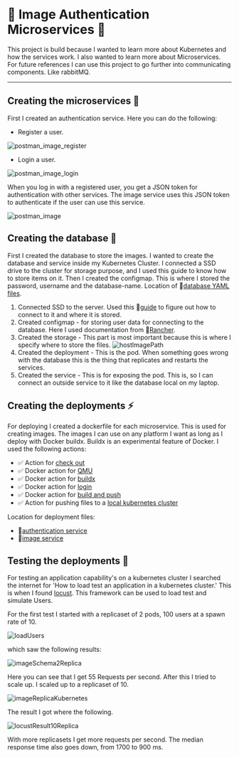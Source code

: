 # 🌟 Image Authentication Microservices 🌟

This project is build because I wanted to learn more about Kubernetes and how the services work.
I also wanted to learn more about Microservices. 
For future references I can use this project to go further into communicating components.
Like rabbitMQ.

---

## Creating the microservices 💭

First I created an authentication service. Here you can do the following:

* Register a user.

![postman_image_register][imagePostmanApiRegisterUser]
    
* Login a user.

![postman_image_login][imagePostmanApiLoginUser]

When you log in with a registered user, you get a JSON token for authentication with other services.
The image service uses this JSON token to authenticate if the user can use this service.

![postman_image][imagePostmanApiPOSTimage]
## Creating the database 🔐

First I created the database to store the images. I wanted to create the database and service inside my Kubernetes Cluster.
I connected a SSD drive to the cluster for storage purpose, and I used this guide to know how to store items on it.
Then I created the configmap. This is where I stored the password, username and the database-name. Location of 🔗[database YAML files][locationRepoDatabaseDeployment].

1. Connected SSD to the server. Used this 🔗[guide][websiteAddingSSDRaspberryPI] to figure out how to connect to it and where it is stored.
2. Created configmap - for storing user data for connecting to the database. Here I used documentation from 🔗[Rancher][websiteCreatingVolumeK3s].
3. Created the storage - This part is most important because this is where I specify where to store the files. ![hostImagePath][imageStorageLocationDatabase] 
4. Created the deployment -  This is the pod. When something goes wrong with the database this is the thing that replicates and restarts the services. 
5. Created the service - This is for exposing the pod. This is, so I can connect an outside service to it like the database local on my laptop.

## Creating the deployments ⚡

For deploying I created a dockerfile for each microservice. This is used for creating images. 
The images I can use on any platform I want as long as I deploy with Docker buildx.
Buildx is an experimental feature of Docker. I used the following actions:

* ✅ Action for [check out][actionCheckOut]
* ✅ Docker action for [QMU][actionDockerSetupQmu]
* ✅ Docker action for [buildx][actionDockerSetupBuildx]
* ✅ Docker action for [login][actionDockerLogin]
* ✅ Docker action for [build and push][actionDockerBuildPush]
* ✅ Action for pushing files to a [local kubernetes cluster][actionPushToKubernetes] 

Location for deployment files:

* 🔗[authentication service][locationRepoAuthenticationDeployments]
* 🔗[image service][locationRepoImageDeployments]

## Testing the deployments 🏁

For testing an application capability's on a kubernetes cluster I searched the internet for 'How to load test an application in a kubernetes cluster.'
This is when I found [locust](https://locust.io/). This framework can be used to load test and simulate Users. 

For the first test I started with a replicaset of 2 pods, 100 users at a spawn rate of 10.

![loadUsers][imageLocustLoad]

which saw the following results:

![imageSchema2Replica][imageLocust2Replicas]

Here you can see that I get 55 Requests per second.
After this  I tried to scale up. I scaled up to a replicaset of 10.

![imageReplicaKubernetes][imageKubernetes10Replicas]

The result I got where the following.

![locustResult10Replica][imageLocust10Replicas]

With more replicasets I get more requests per second. The median response time also goes down, from 1700 to 900 ms.




[imageSecrets]:https://user-images.githubusercontent.com/42863867/101778710-830c8880-3af4-11eb-88ff-65b8df4f2974.png
[websiteAddingSSDRaspberryPI]:https://www.raspberrypi.org/documentation/configuration/external-storage.md
[websiteCreatingVolumeK3s]:https://rancher.com/docs/k3s/latest/en/storage/
[imageStorageLocationDatabase]:https://user-images.githubusercontent.com/42863867/102088815-b9f7dc80-3e1b-11eb-9c74-cd89240ddc1b.png

[actionCheckOut]:https://github.com/actions/checkout
[actionDockerSetupQmu]: https://github.com/docker/setup-qemu-action
[actionDockerSetupBuildx]: https://github.com/docker/setup-buildx-action
[actionDockerLogin]: https://github.com/docker/login-action
[actionDockerBuildPush]: https://github.com/docker/build-push-action
[actionPushToKubernetes]: https://github.com/steebchen/kubectl

[locationRepoDatabaseDeployment]: https://github.com/teundeclercq/image-authentication-microservice/tree/main/PostgresqlDeployment
[locationRepoAuthenticationDeployments]: https://github.com/teundeclercq/image-authentication-microservice/tree/main/AuthenticationService/deployments
[locationRepoImageDeployments]:https://github.com/teundeclercq/image-authentication-microservice/tree/main/ImageService/deployments

[imagePostmanApiRegisterUser]:https://user-images.githubusercontent.com/42863867/102227037-65bb2e00-3ee9-11eb-8959-9f9ded502685.png
[imagePostmanApiLoginUser]:https://user-images.githubusercontent.com/42863867/102234031-285a9e80-3ef1-11eb-930f-9763cb211b23.png
[imagePostmanApiPOSTimage]:https://user-images.githubusercontent.com/42863867/102235770-f9452c80-3ef2-11eb-8257-a9ed85a7eb63.png

[imageLocustLoad]:https://user-images.githubusercontent.com/42863867/102395216-1e14cf00-3fdb-11eb-80f0-28e3a19a5841.png
[image2Replicas]:https://user-images.githubusercontent.com/42863867/102395259-2a009100-3fdb-11eb-987d-6ec130ef4dcf.png
[imageLocust2Replicas]:https://user-images.githubusercontent.com/42863867/102395329-44d30580-3fdb-11eb-854a-9512f89e0eba.png
[imageLocust10Replicas]:https://user-images.githubusercontent.com/42863867/102395409-5fa57a00-3fdb-11eb-9d6c-83c43a15e1bc.png
[imageKubernetes10Replicas]:https://user-images.githubusercontent.com/42863867/102395438-6af8a580-3fdb-11eb-8d1b-7ee5ea128e2f.png
